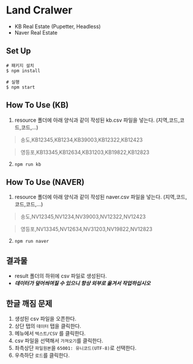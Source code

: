 # Land Cralwer
- KB Real Estate (Pupetter, Headless)
- Naver Real Estate

## Set Up
```
# 패키지 설치
$ npm install

# 실행
$ npm start
```

## How To Use (KB)
1. resource 폴더에 아래 양식과 같이 작성된 kb.csv 파일을 넣는다. (지역,코드,코드,코드,...)
> 송도,KB12345,KB1234,KB39003,KB12322,KB12423

> 영등포,KB13345,KB12634,KB31203,KB19822,KB12823

2. `npm run kb`

## How To Use (NAVER)
1. resource 폴더에 아래 양식과 같이 작성된 naver.csv 파일을 넣는다. (지역,코드,코드,코드,...)
> 송도,NV12345,NV1234,NV39003,NV12322,NV12423

> 영등포,NV13345,NV12634,NV31203,NV19822,NV12823

2. `npm run naver`

## 결과물
- result 폴더의 하위에 csv 파일로 생성된다.
- ***데이터가 덮어씌여질 수 있으니 항상 외부로 옮겨서 작업하십시오***

## 한글 깨짐 문제
1. 생성된 csv 파일을 오픈한다.
2. 상단 탭의 `데이터` 탭을 클릭한다.
3. 메뉴에서 `텍스트/CSV` 를 클릭한다.
4. csv 파일을 선택해서 `가져오기`를 클릭한다.
5. 좌측상단 `파일원본`을 `65001: 유니코드(UTF-8)`로 선택한다.
6. 우측하단 `로드`를 클릭한다.
